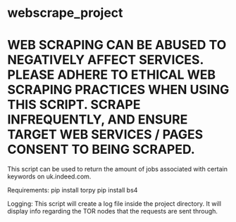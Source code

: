 # webscrape_project

# WEB SCRAPING CAN BE ABUSED TO NEGATIVELY AFFECT SERVICES. PLEASE ADHERE TO ETHICAL WEB SCRAPING PRACTICES WHEN USING THIS SCRIPT. SCRAPE INFREQUENTLY, AND ENSURE TARGET WEB SERVICES / PAGES CONSENT TO BEING SCRAPED. 

This script can be used to return the amount of jobs associated with certain keywords on uk.indeed.com.

Requirements:
pip install torpy
pip install bs4

Logging:
This script will create a log file inside the project directory. It will display info regarding the TOR nodes that the requests are sent through. 
